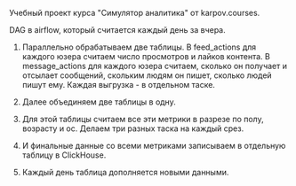 Учебный проект курса "Симулятор аналитика" от karpov.courses.


DAG в airflow, который считается каждый день за вчера. 

1. Параллельно обрабатываем две таблицы. В feed_actions для каждого юзера считаем число просмотров и лайков контента. В message_actions для каждого юзера считаем, сколько он получает и отсылает сообщений, скольким людям он пишет, сколько людей пишут ему. Каждая выгрузка - в отдельном таске.

2. Далее объединяем две таблицы в одну.

3. Для этой таблицы считаем все эти метрики в разрезе по полу, возрасту и ос. Делаем три разных таска на каждый срез.

4. И финальные данные со всеми метриками записываем в отдельную таблицу в ClickHouse.

5. Каждый день таблица дополняется новыми данными. 
